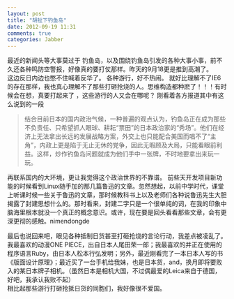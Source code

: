 ```yaml
---
layout: post
title: "胡扯下钓鱼岛"
date: 2012-09-19 11:31
comments: true
categories: Jabber
---
```

最近的新闻头等大事莫过于 钓鱼岛，以及围绕钓鱼岛引发的各种大事小事，前不久还各种鸣防空警报，好像真的要打仗那样。昨天的9月18更是推到高潮了。  
这边反日内边也憋不住喊着反华了。 各种游行，好不热闹。   就好比理解不了IE6的存在那样，我也真心理解不了那些打砸抢烧的人。思维构造都种麽了！！！有时候会在想，真要打起来了 ，这些游行的人又会在哪呢？ 刚看着各方报道其中有这么说到的一段
<!-- more -->
> 结合目前日本的国内政治气候，一种普遍的观点认为，钓鱼岛正在成为那些不负责任、只希望抓人眼球、耕耘“票田”的日本政治家的“秀场”。他们在经济上无法拿出长远的发展战略方案，外交上也只能配合美国而唱不了“主角”，内政上更是陷于无止无休的党争，因此无暇顾及大局，只能看眼前利益。这样，炒作钓鱼岛问题就成为他们手中一张牌，不时地要拿出来玩一玩。

再联系国内的大环境，更让我觉得这个政治世界的不靠谱。 前些天开发项目新功能的时候看到Linux随手加的那几篇鲁迅的文章。忽然想起，以前中学时代，课堂上听课时候一些关于鲁迅的文章，那时候教科书上以及老师们各种说鲁迅先生大胆揭露了封建思想什么的。那时看来，封建二字只是一个很单纯的词，在我的印象中脑海里根本就没一个真正的概念意识。或许，现在要是回头看看那些文章，会有更深更彻的感触。nimendongde

最后也说回来吧，眼见各种抵制日货甚至打砸抢烧的言论行动，我差点被凌乱了。  
我最喜欢的动漫ONE PIECE，出自日本人尾田荣一郎；我最喜欢的并正在使用的程序语言Ruby，由日本人松本行弘发明；另外，最近刚看完了一本日本人写的书《版面设计原理》；最近买了一台手机给我妹，也是日本货，and，换月即将要败入的某日本牌子相机。（虽然日本是相机大国，不过偶最爱的Leica来自于德国，好吧，我承认我败不起）   
相比起那些游行打砸抢抵日货的同胞们，我好像很不爱国。